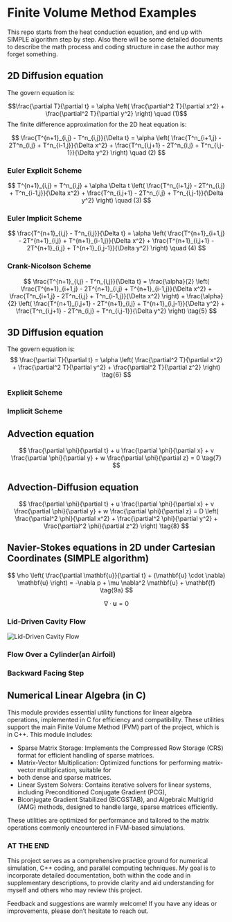 # Finite Volume Method Examples
This repo starts from the heat conduction equation, and end up with SIMPLE algorithm step by step. Also
there will be some detailed documents to describe the math process and coding structure in case the author
may forget something.
## 2D Diffusion equation
The govern equation is:

$$\frac{\partial T}{\partial t} = \alpha \left( \frac{\partial^2 T}{\partial x^2} + \frac{\partial^2 T}{\partial y^2} \right) \quad (1)$$
The finite difference approximation for the 2D heat equation is:

$$ 
\frac{T^{n+1}_{i,j} - T^n_{i,j}}{\Delta t} = \alpha \left( \frac{T^n_{i+1,j} - 2T^n_{i,j} + T^n_{i-1,j}}{\Delta x^2} + \frac{T^n_{i,j+1} - 2T^n_{i,j} + T^n_{i,j-1}}{\Delta y^2} \right) \quad (2) 
$$
### Euler Explicit Scheme

$$ T^{n+1}_{i,j} = T^n_{i,j} + \alpha \Delta t \left( \frac{T^n_{i+1,j} - 2T^n_{i,j} + T^n_{i-1,j}}{\Delta x^2} + \frac{T^n_{i,j+1} - 2T^n_{i,j} + T^n_{i,j-1}}{\Delta y^2} \right) \quad (3)
$$

### Euler Implicit Scheme
$$
\frac{T^{n+1}_{i,j} - T^n_{i,j}}{\Delta t} = \alpha \left( \frac{T^{n+1}_{i+1,j} - 2T^{n+1}_{i,j} + T^{n+1}_{i-1,j}}{\Delta x^2} + \frac{T^{n+1}_{i,j+1} - 2T^{n+1}_{i,j} + T^{n+1}_{i,j-1}}{\Delta y^2} \right) \quad (4)
$$
### Crank-Nicolson Scheme
$$
\frac{T^{n+1}_{i,j} - T^n_{i,j}}{\Delta t} = \frac{\alpha}{2} \left( \frac{T^{n+1}_{i+1,j} - 2T^{n+1}_{i,j} + T^{n+1}_{i-1,j}}{\Delta x^2} + \frac{T^n_{i+1,j} - 2T^n_{i,j} + T^n_{i-1,j}}{\Delta x^2} \right) + \frac{\alpha}{2} \left( \frac{T^{n+1}_{i,j+1} - 2T^{n+1}_{i,j} + T^{n+1}_{i,j-1}}{\Delta y^2} + \frac{T^n_{i,j+1} - 2T^n_{i,j} + T^n_{i,j-1}}{\Delta y^2} \right) \tag{5}
$$

## 3D Diffusion equation
The govern equation is:
$$ 
\frac{\partial T}{\partial t} = \alpha \left( \frac{\partial^2 T}{\partial x^2} + \frac{\partial^2 T}{\partial y^2} + \frac{\partial^2 T}{\partial z^2} \right) \tag{6} 
$$
### Explicit Scheme
### Implicit Scheme

## Advection equation
$$ \frac{\partial \phi}{\partial t} + u \frac{\partial \phi}{\partial x} + v \frac{\partial \phi}{\partial y} + w \frac{\partial \phi}{\partial z} = 0 \tag{7} $$
## Advection-Diffusion equation
$$ \frac{\partial \phi}{\partial t} + u \frac{\partial \phi}{\partial x} + v \frac{\partial \phi}{\partial y} + w \frac{\partial \phi}{\partial z} = D \left( \frac{\partial^2 \phi}{\partial x^2} + \frac{\partial^2 \phi}{\partial y^2} + \frac{\partial^2 \phi}{\partial z^2} \right) \tag{8} $$

## Navier-Stokes equations in 2D under Cartesian Coordinates (SIMPLE algorithm)
$$
\rho \left( \frac{\partial \mathbf{u}}{\partial t} + (\mathbf{u} \cdot \nabla) \mathbf{u} \right) = -\nabla p + \mu \nabla^2 \mathbf{u} + \mathbf{f} \tag{9a}
$$

$$
\nabla \cdot \mathbf{u} = 0 \tag{9b}
$$

### Lid-Driven Cavity Flow
![Lid-Driven Cavity Flow]()
### Flow Over a Cylinder(an Airfoil)

### Backward Facing Step

## Numerical Linear Algebra (in C)
This module provides essential utility functions for linear algebra operations, implemented in C for efficiency and compatibility. 
These utilities support the main Finite Volume Method (FVM) part of the project, which is in C++. This module includes:

- Sparse Matrix Storage: Implements the Compressed Row Storage (CRS) format for efficient handling of sparse matrices.
- Matrix-Vector Multiplication: Optimized functions for performing matrix-vector multiplication, suitable for 
- both dense and sparse matrices.
- Linear System Solvers: Contains iterative solvers for linear systems, including Preconditioned Conjugate Gradient (PCG),
- Biconjugate Gradient Stabilized (BiCGSTAB), and Algebraic Multigrid (AMG) methods, designed to handle large, sparse matrices efficiently.

These utilities are optimized for performance and tailored to the matrix operations commonly encountered in FVM-based simulations.

### AT THE END ###
This project serves as a comprehensive practice ground for numerical simulation, C++ coding, and parallel computing 
techniques. My goal is to incorporate detailed documentation, both within the code and in supplementary descriptions, 
to provide clarity and aid understanding for myself and others who may review this project.

Feedback and suggestions are warmly welcome! If you have any ideas or improvements, please don’t hesitate to reach out.
